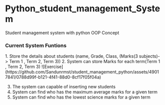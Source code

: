 # Python_student_management_System
Student management system with python OOP Concept

<h3>Current System Funtions</h3>
1. Store the details about students (name, Grade, Class, (Marks(3 subjects)-> Term 1 , Term 2, Term 3))
2. System can store Marks for each term(Term 1 , Term 2, Term 3)
![Exercise](https://github.com/Sandunrmst/student_management_python/assets/49017841/0788d99f-b121-4f41-88d0-8cf17f05f04a)

3. The system can capable of inserting new students
4. System can find who has the maximum average marks for a given term
5. System can find who has the lowest science marks for a given term
